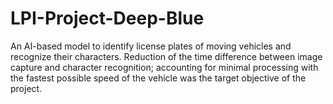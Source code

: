 # LPI-Project-Deep-Blue
An AI-based model to identify license plates of moving vehicles and recognize their characters. Reduction of the time difference between image capture and character recognition; accounting for minimal processing with the fastest possible speed of the vehicle was the target objective of the project.
